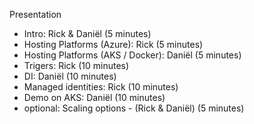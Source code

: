 Presentation
  - Intro: Rick & Daniël (5 minutes)
  - Hosting Platforms (Azure): Rick (5 minutes)
  - Hosting Platforms (AKS / Docker): Daniël (5 minutes)
  - Trigers: Rick (10 minutes)
  - DI: Daniël (10 minutes)
  - Managed identities: Rick (10 minutes)
  - Demo on AKS: Daniël (10 minutes)
  - optional: Scaling options - (Rick & Daniël) (5 minutes)
  
